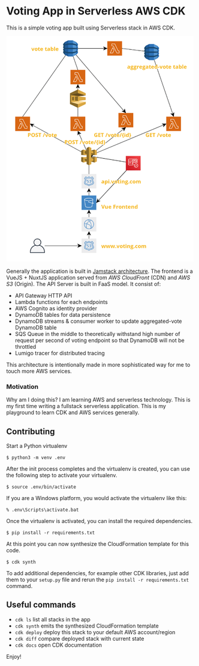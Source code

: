 
# Voting App in Serverless AWS CDK

This is a simple voting app built using Serverless stack in AWS CDK.

<a href="https://raw.githubusercontent.com/sdil/voting-serverless-cdk/master/architecture.png"><img src="https://raw.githubusercontent.com/sdil/voting-serverless-cdk/master/architecture.png" height="600" width="500" ></a>

Generally the application is built in [Jamstack architecture](https://jamstack.wtf). The frontend is a VueJS + NuxtJS application served from *AWS CloudFront* (CDN) and *AWS S3* (Origin). The API Server is built in FaaS model. It consist of:

- API Gateway HTTP API
- Lambda functions for each endpoints
- AWS Cognito as identity provider
- DynamoDB tables for data persistence
- DynamoDB streams & consumer worker to update aggregated-vote DynamoDB table
- SQS Queue in the middle to theoretically withstand high number of request per second of voting endpoint so that DynamoDB will not be throttled
- Lumigo tracer for distributed tracing

This architecture is intentionally made in more sophisticated way for me to touch more AWS services.

### Motivation

Why am I doing this? I am learning AWS and serverless technology. This is my first time writing a fullstack serverless application. This is my playground to learn CDK and AWS services generally.

## Contributing

Start a Python virtualenv

```
$ python3 -m venv .env
```

After the init process completes and the virtualenv is created, you can use the following
step to activate your virtualenv.

```
$ source .env/bin/activate
```

If you are a Windows platform, you would activate the virtualenv like this:

```
% .env\Scripts\activate.bat
```

Once the virtualenv is activated, you can install the required dependencies.

```
$ pip install -r requirements.txt
```

At this point you can now synthesize the CloudFormation template for this code.

```
$ cdk synth
```

To add additional dependencies, for example other CDK libraries, just add
them to your `setup.py` file and rerun the `pip install -r requirements.txt`
command.

## Useful commands

 * `cdk ls`          list all stacks in the app
 * `cdk synth`       emits the synthesized CloudFormation template
 * `cdk deploy`      deploy this stack to your default AWS account/region
 * `cdk diff`        compare deployed stack with current state
 * `cdk docs`        open CDK documentation

Enjoy!
